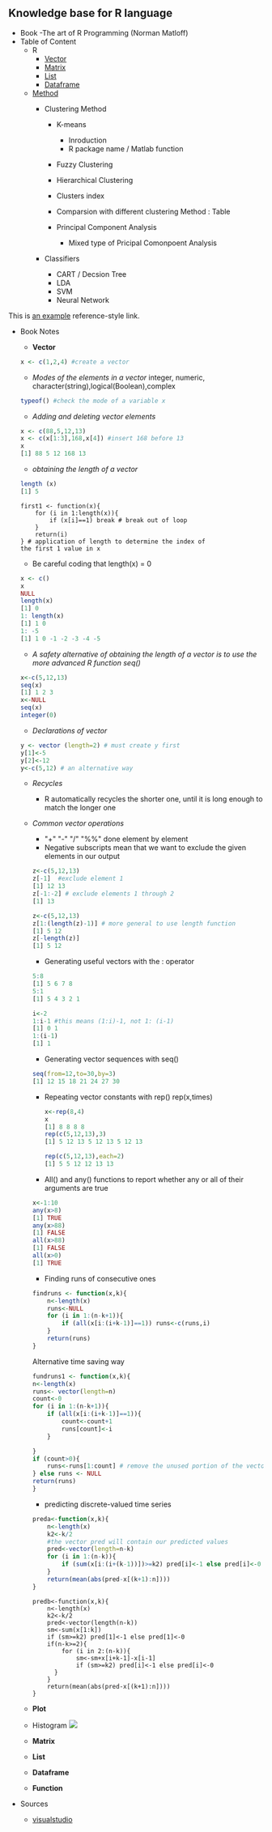 ## Knowledge base for R language
* Book
  -The art of R Programming (Norman Matloff)
* Table of Content
  - R
    - [Vector](#vector)
    - [Matrix](#Matrix)
    - [List]()
    - [Dataframe](#Dataframe)
  - [Method](#Method)
    - Clustering Method
      - K-means
        - Inroduction 
        - R package name / Matlab function
      - Fuzzy Clustering

      - Hierarchical Clustering

      - Clusters index

      - Comparsion with different clustering Method : Table
             
      - Principal Component Analysis
        - Mixed type of Pricipal Comonpoent Analysis
    
    - Classifiers 
      - CART / Decsion Tree
      - LDA
      - SVM
      - Neural Network



      
                



This is [an example][id] reference-style link.

[id]: http://example.com/  "Optional Title Here"  


* Book Notes
  - **Vector**<a id="vector"> </a>
  ```R
  x <- c(1,2,4) #create a vector
  ```
   - *Modes of the elements in a vector*
   integer, numeric, character(string),logical(Boolean),complex
  ```R
  typeof() #check the mode of a variable x
  ```
  - *Adding and deleting vector elements*
  ```R
  x <- c(88,5,12,13)
  x <- c(x[1:3],168,x[4]) #insert 168 before 13
  x
  [1] 88 5 12 168 13
  ```
  - *obtaining the length of a vector*
  ```R
  length (x)
  [1] 5
  ```
  ```
  first1 <- function(x){
      for (i in 1:length(x)){
          if (x[i]==1) break # break out of loop
      }
      return(i)
  } # application of length to determine the index of
  the first 1 value in x
  ```
   - Be careful coding that length(x) = 0
  ```R
  x <- c()
  x
  NULL
  length(x)
  [1] 0
  1: length(x)
  [1] 1 0
  1: -5
  [1] 1 0 -1 -2 -3 -4 -5
  ```
  - *A safety alternative of obtaining the length of a
  vector is to use the more advanced R function seq()*
  ```R
  x<-c(5,12,13)
  seq(x)
  [1] 1 2 3
  x<-NULL
  seq(x)
  integer(0)
  ```
  - *Declarations of vector*
  ```R
  y <- vector (length=2) # must create y first
  y[1]<-5
  y[2]<-12
  y<-c(5,12) # an alternative way
  ```
  - *Recycles*
    * R automatically recycles the shorter one, until it
   is long enough to match the longer one
  - *Common vector operations*
    * "+" "-" "/" "%%" done element by element
    * Negative subscripts mean that  we want to exclude
    the given elements in our output
    ```R
    z<-c(5,12,13)
    z[-1]  #exclude element 1
    [1] 12 13
    z[-1:-2] # exclude elements 1 through 2
    [1] 13
    ```
    ```R
    z<-c(5,12,13)
    z[1:(length(z)-1)] # more general to use length function
    [1] 5 12
    z[-length(z)]
    [1] 5 12
    ```
    * Generating useful vectors with the : operator
    ```R
    5:8
    [1] 5 6 7 8
    5:1
    [1] 5 4 3 2 1
    ```
    ```R
    i<-2
    1:i-1 #this means (1:i)-1, not 1: (i-1)
    [1] 0 1
    1:(i-1)
    [1] 1
    ```
    * Generating vector sequences with seq()
    ``` R
    seq(from=12,to=30,by=3)
    [1] 12 15 18 21 24 27 30
    ```
    * Repeating vector constants with rep()
      rep(x,times)
      ```R
      x<-rep(8,4)
      x
      [1] 8 8 8 8
      rep(c(5,12,13),3)
      [1] 5 12 13 5 12 13 5 12 13
      ```
      ```R
      rep(c(5,12,13),each=2)
      [1] 5 5 12 12 13 13
      ```
    * All() and any() functions to report whether any or
     all of their arguments are true
     ```R
     x<-1:10
     any(x>8)
     [1] TRUE
     any(x>88)
     [1] FALSE
     all(x>88)
     [1] FALSE
     all(x>0)
     [1] TRUE
     ```
    * Finding runs of consecutive ones
    ```R
    findruns <- function(x,k){
        n<-length(x)
        runs<-NULL
        for (i in 1:(n-k+1)){
            if (all(x[i:(i+k-1)]==1)) runs<-c(runs,i)
        }
        return(runs)
    }
    ```
    Alternative time saving way
    ```R
    fundruns1 <- function(x,k){
    n<-length(x)
    runs<- vector(length=n)
    count<-0
    for (i in 1:(n-k+1)){
        if (all(x[i:(i+k-1)]==1)){
            count<-count+1
            runs[count]<-i
        }

    }
    if (count>0){
        runs<-runs[1:count] # remove the unused portion of the vector
    } else runs <- NULL
    return(runs)
    }
    ```
    * predicting discrete-valued time series
    ```R
    preda<-function(x,k){
        n<-length(x)
        k2<-k/2
        #the vector pred will contain our predicted values
        pred<-vector(length=n-k)
        for (i in 1:(n-k)){
            if (sum(x[i:(i+(k-1))])>=k2) pred[i]<-1 else pred[i]<-0
        }
        return(mean(abs(pred-x[(k+1):n])))
    }
    ```
    ```
    predb<-function(x,k){
        n<-length(x)
        k2<-k/2
        pred<-vector(length(n-k))
        sm<-sum(x[1:k])
        if (sm>=k2) pred[1]<-1 else pred[1]<-0
        if(n-k>=2){
            for (i in 2:(n-k)){
                sm<-sm+x[i+k-1]-x[i-1]
                if (sm>=k2) pred[i]<-1 else pred[i]<-0
          }
        }
        return(mean(abs(pred-x[(k+1):n])))
    }
    ```
   - **Plot**
   - Histogram
    ![](histo.png)

  - **Matrix**<a id="Matrix"> </a>
  - **List**
  - **Dataframe**<a id="Dataframe"></a>
  - **Function**

* Sources
  - [visualstudio](https://code.visualstudio.com/docs/?dv=win)
